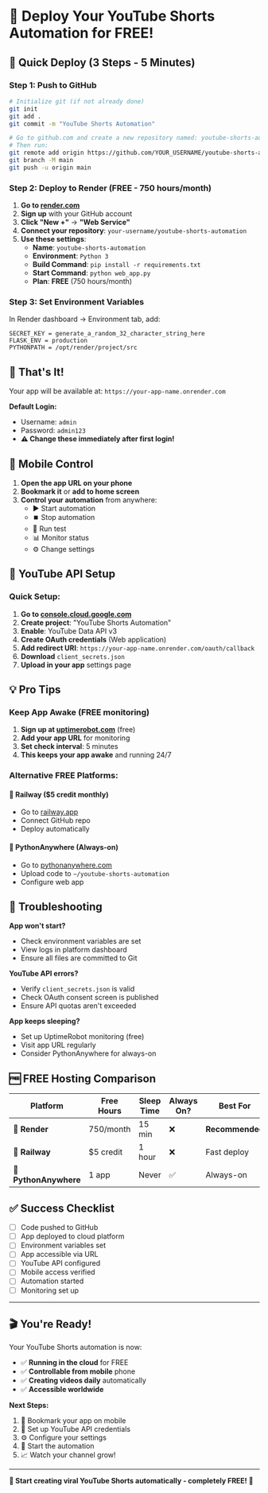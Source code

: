 # 🚀 Deploy Your YouTube Shorts Automation for FREE!

## 🎯 Quick Deploy (3 Steps - 5 Minutes)

### Step 1: Push to GitHub
```bash
# Initialize git (if not already done)
git init
git add .
git commit -m "YouTube Shorts Automation"

# Go to github.com and create a new repository named: youtube-shorts-automation
# Then run:
git remote add origin https://github.com/YOUR_USERNAME/youtube-shorts-automation.git
git branch -M main
git push -u origin main
```

### Step 2: Deploy to Render (FREE - 750 hours/month)
1. **Go to [render.com](https://render.com)**
2. **Sign up** with your GitHub account
3. **Click "New +"** → **"Web Service"**
4. **Connect your repository**: `your-username/youtube-shorts-automation`
5. **Use these settings**:
   - **Name**: `youtube-shorts-automation`
   - **Environment**: `Python 3`
   - **Build Command**: `pip install -r requirements.txt`
   - **Start Command**: `python web_app.py`
   - **Plan**: **FREE** (750 hours/month)

### Step 3: Set Environment Variables
In Render dashboard → Environment tab, add:
```
SECRET_KEY = generate_a_random_32_character_string_here
FLASK_ENV = production
PYTHONPATH = /opt/render/project/src
```

## 🎉 That's It! 

Your app will be available at: `https://your-app-name.onrender.com`

**Default Login:**
- Username: `admin`
- Password: `admin123`
- **⚠️ Change these immediately after first login!**

## 📱 Mobile Control

1. **Open the app URL on your phone**
2. **Bookmark it** or **add to home screen**
3. **Control your automation** from anywhere:
   - ▶️ Start automation
   - ⏹️ Stop automation  
   - 🧪 Run test
   - 📊 Monitor status
   - ⚙️ Change settings

## 🔑 YouTube API Setup

### Quick Setup:
1. **Go to [console.cloud.google.com](https://console.cloud.google.com)**
2. **Create project**: "YouTube Shorts Automation" 
3. **Enable**: YouTube Data API v3
4. **Create OAuth credentials** (Web application)
5. **Add redirect URI**: `https://your-app-name.onrender.com/oauth/callback`
6. **Download** `client_secrets.json`
7. **Upload in your app** settings page

## 💡 Pro Tips

### Keep App Awake (FREE monitoring)
1. **Sign up at [uptimerobot.com](https://uptimerobot.com)** (free)
2. **Add your app URL** for monitoring
3. **Set check interval**: 5 minutes
4. **This keeps your app awake** and running 24/7

### Alternative FREE Platforms:

#### 🚄 Railway ($5 credit monthly)
- Go to [railway.app](https://railway.app)
- Connect GitHub repo
- Deploy automatically

#### 🐍 PythonAnywhere (Always-on)
- Go to [pythonanywhere.com](https://pythonanywhere.com)
- Upload code to `~/youtube-shorts-automation`
- Configure web app

## 🚨 Troubleshooting

**App won't start?**
- Check environment variables are set
- View logs in platform dashboard
- Ensure all files are committed to Git

**YouTube API errors?**
- Verify `client_secrets.json` is valid
- Check OAuth consent screen is published
- Ensure API quotas aren't exceeded

**App keeps sleeping?**
- Set up UptimeRobot monitoring (free)
- Visit app URL regularly
- Consider PythonAnywhere for always-on

## 🆓 FREE Hosting Comparison

| Platform | Free Hours | Sleep Time | Always On? | Best For |
|----------|------------|------------|------------|----------|
| 🚀 **Render** | 750/month | 15 min | ❌ | **Recommended** |
| 🚄 **Railway** | $5 credit | 1 hour | ❌ | Fast deploy |
| 🐍 **PythonAnywhere** | 1 app | Never | ✅ | Always-on |

## ✅ Success Checklist

- [ ] Code pushed to GitHub
- [ ] App deployed to cloud platform  
- [ ] Environment variables set
- [ ] App accessible via URL
- [ ] YouTube API configured
- [ ] Mobile access verified
- [ ] Automation started
- [ ] Monitoring set up

---

## 🎬 You're Ready!

Your YouTube Shorts automation is now:
- ✅ **Running in the cloud** for FREE
- ✅ **Controllable from mobile** phone
- ✅ **Creating videos daily** automatically
- ✅ **Accessible worldwide**

**Next Steps:**
1. 📱 Bookmark your app on mobile
2. 🔑 Set up YouTube API credentials  
3. ⚙️ Configure your settings
4. 🚀 Start the automation
5. 📈 Watch your channel grow!

---

**🚀 Start creating viral YouTube Shorts automatically - completely FREE! 📱**
